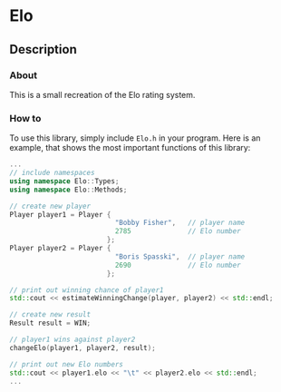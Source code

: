 # Elo

## Description

### About

This is a small recreation of the Elo rating system.

### How to

To use this library, simply include `Elo.h` in your program.
Here is an example, that shows the most important functions of this library:

```cpp
...
// include namespaces
using namespace Elo::Types;
using namespace Elo::Methods;

// create new player
Player player1 = Player {
                          "Bobby Fisher",   // player name
                          2785              // Elo number
                        };
Player player2 = Player {
                          "Boris Spasski",  // player name
                          2690              // Elo number
                        };

// print out winning chance of player1
std::cout << estimateWinningChange(player, player2) << std::endl;

// create new result
Result result = WIN;

// player1 wins against player2
changeElo(player1, player2, result);

// print out new Elo numbers
std::cout << player1.elo << "\t" << player2.elo << std::endl;
...
```

